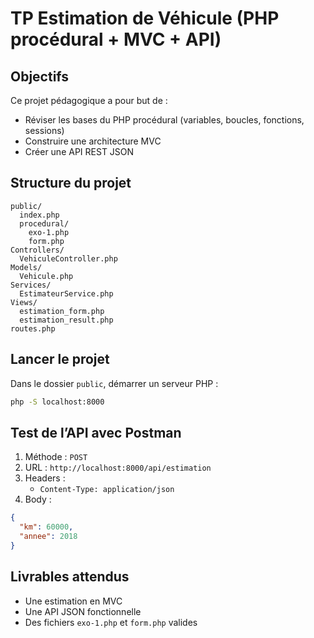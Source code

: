 # TP Estimation de Véhicule (PHP procédural + MVC + API)

## Objectifs

Ce projet pédagogique a pour but de :

- Réviser les bases du PHP procédural (variables, boucles, fonctions, sessions)
- Construire une architecture MVC
- Créer une API REST JSON

## Structure du projet

```
public/
  index.php
  procedural/
    exo-1.php
    form.php
Controllers/
  VehiculeController.php
Models/
  Vehicule.php
Services/
  EstimateurService.php
Views/
  estimation_form.php
  estimation_result.php
routes.php
```

## Lancer le projet

Dans le dossier `public`, démarrer un serveur PHP :

```bash
php -S localhost:8000
```

## Test de l’API avec Postman

1. Méthode : `POST`
2. URL : `http://localhost:8000/api/estimation`
3. Headers :
   - `Content-Type: application/json`
4. Body :

```json
{
  "km": 60000,
  "annee": 2018
}
```

## Livrables attendus

- Une estimation en MVC
- Une API JSON fonctionnelle
- Des fichiers `exo-1.php` et `form.php` valides
